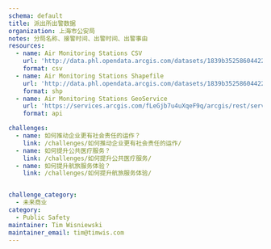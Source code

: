```yaml
---
schema: default
title: 派出所出警数据
organization: 上海市公安局
notes: 分局名称、接警时间、出警时间、出警事由
resources:
  - name: Air Monitoring Stations CSV
    url: 'http://data.phl.opendata.arcgis.com/datasets/1839b35258604422b0b520cbb668df0d_0.csv'
    format: csv
  - name: Air Monitoring Stations Shapefile
    url: 'http://data.phl.opendata.arcgis.com/datasets/1839b35258604422b0b520cbb668df0d_0.zip'
    format: shp
  - name: Air Monitoring Stations GeoService
    url: 'https://services.arcgis.com/fLeGjb7u4uXqeF9q/arcgis/rest/services/Air_Monitoring_Stations/FeatureServer/0/query'
    format: api

challenges:
  - name: 如何推动企业更有社会责任的运作？
    link: /challenges/如何推动企业更有社会责任的运作/
  - name: 如何提升公共医疗服务？
    link: /challenges/如何提升公共医疗服务/
  - name: 如何提升航旅服务体验？
    link: /challenges/如何提升航旅服务体验/


challenge_category: 
  - 未来商业
category:
  - Public Safety
maintainer: Tim Wisniewski
maintainer_email: tim@timwis.com
---
```

